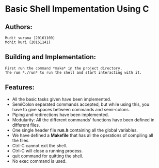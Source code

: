 # Basic Shell Impementation Using C

## Authors:

	Mudit surana (20161100)
	Mohit kuri (20161141)

## Building and Implementation:
	First run the command *make* in the project directory.
	The run *./run* to run the shell and start interacting with it.

## Features:
- All the basic tasks given have been implemented.
- SemiColon separated commands accepted, but while using this, you have to give spaces between commands and semi-colons.
- Piping and redirections have been implemented.
- Modularity: All the different commands' functions have been defined in different files.
- One single header file **run.h** containing all the global variables.
- We have defined a **Makefile** that has all the operations of compiling all the files.
- Ctrl-C cannot exit the shell.
- Ctrl-C will close a running process.
- quit command for quitting the shell.
- No exec command is used.
